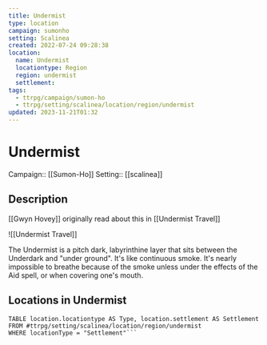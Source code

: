 ```yaml
---
title: Undermist
type: location
campaign: sumonho
setting: Scalinea
created: 2022-07-24 09:28:38
location:
  name: Undermist
  locationtype: Region
  region: undermist
  settlement: 
tags:
  - ttrpg/campaign/sumon-ho
  - ttrpg/setting/scalinea/location/region/undermist
updated: 2023-11-21T01:32
---
```

# Undermist

Campaign:: [[Sumon-Ho]]
Setting:: [[scalinea]]

## Description

[[Gwyn Hovey]] originally read about this in [[Undermist Travel]]

![[Undermist Travel]]


The Undermist is a pitch dark, labyrinthine layer that sits between the Underdark and "under ground". It's like continuous smoke. It's nearly impossible to breathe because of the smoke unless under the effects of the Aid spell, or when covering one's mouth. 

## Locations in Undermist

```dataview
TABLE location.locationtype AS Type, location.settlement AS Settlement FROM #ttrpg/setting/scalinea/location/region/undermist
WHERE locationType = "Settlement"```
